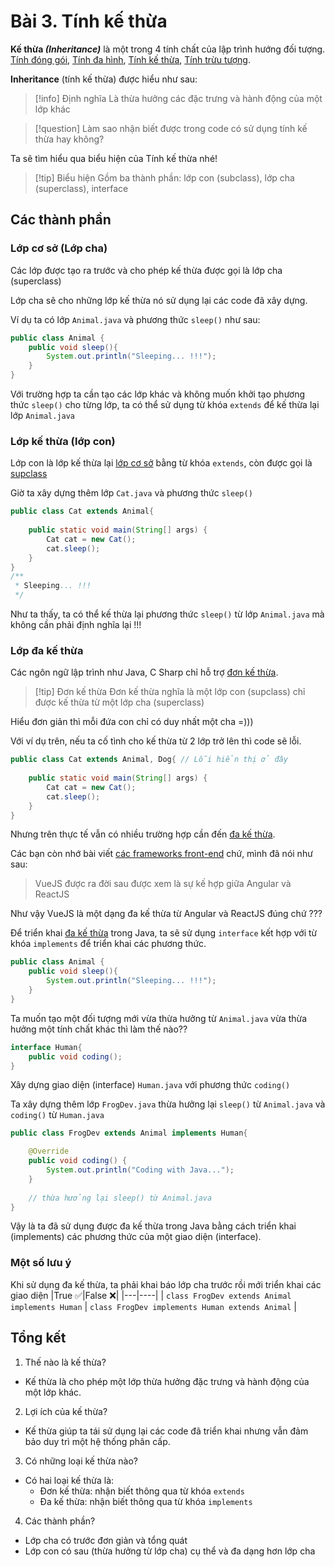 
# Bài 3. Tính kế thừa

**Kế thừa *(Inheritance)*** là một trong 4 tính chất của lập trình hướng đối tượng. [Tính đóng gói](), [Tính đa hình](/java-oop/session2.html), [Tính kế thừa](/java-oop/session3.html), [Tính trừu tượng]().


**Inheritance** (tính kế thừa) được hiểu như sau:

> [!info] Định nghĩa
> Là thừa hưởng các đặc trưng và hành động của một lớp khác


> [!question] Làm sao nhận biết được trong code có sử dụng tính kế thừa hay không? 

Ta sẽ tìm hiểu qua biểu hiện của Tính kế thừa nhé!

> [!tip] Biểu hiện
> Gồm ba thành phần: lớp con (subclass), lớp cha (superclass), interface 


## Các thành phần

### Lớp cơ sở (Lớp cha)

Các lớp được tạo ra trước và cho phép kế thừa được gọi là lớp cha (superclass)

Lớp cha sẽ cho những lớp kế thừa nó sử dụng lại các code đã xây dựng.

Ví dụ ta có lớp `Animal.java` và phương thức `sleep()` như sau:

```java
public class Animal {
    public void sleep(){
        System.out.println("Sleeping... !!!");
    }
}
```

Với trường hợp ta cần tạo các lớp khác và không muốn khởi tạo phương thức `sleep()` cho từng lớp, ta có thể sử dụng từ khóa `extends` để kế thừa lại lớp `Animal.java`

### Lớp kế thừa (lớp con)

Lớp con là lớp kế thừa lại [lớp cơ sở]() bằng từ khóa `extends`, còn được gọi là [supclass]()

Giờ ta xây dựng thêm lớp `Cat.java` và phương thức `sleep()`

```java
public class Cat extends Animal{
    
    public static void main(String[] args) {
        Cat cat = new Cat();
        cat.sleep();
    }
}
/**
 * Sleeping... !!!
 */
```

Như ta thấy, ta có thể kế thừa lại phương thức `sleep()` từ lớp `Animal.java` mà không cần phải định nghĩa lại !!!

### Lớp đa kế thừa

Các ngôn ngữ lập trình như Java, C Sharp chỉ hỗ trợ [đơn kế thừa]().


> [!tip] Đơn kế thừa
> Đơn kế thừa nghĩa là một lớp con (supclass) chỉ được kế thừa từ một lớp cha (superclass)


Hiểu đơn giản thì mỗi đứa con chỉ có duy nhất một cha =)))

Với ví dụ trên, nếu ta cố tình cho kế thừa từ 2 lớp trở lên thì code sẽ lỗi.


```java
public class Cat extends Animal, Dog{ // Lỗi hiển thị ở đây
    
    public static void main(String[] args) {
        Cat cat = new Cat();
        cat.sleep();
    }
}
```

Nhưng trên thực tế vẫn có nhiều trường hợp cần đến [đa kế thừa]().

Các bạn còn nhớ bài viết [các frameworks front-end]() chứ, mình đã nói như sau:

> VueJS được ra đời sau được xem là sự kế hợp giữa Angular và ReactJS

Như vậy VueJS là một dạng đa kế thừa từ Angular và ReactJS đúng chứ ???

Để triển khai [đa kế thừa]() trong Java, ta sẽ sử dụng `interface` kết hợp với từ khóa `implements` để triển khai các phương thức.

```java
public class Animal {
    public void sleep(){
        System.out.println("Sleeping... !!!");
    }
}
```

Ta muốn tạo một đối tượng mới vừa thừa hưởng từ `Animal.java` vừa thừa hưởng một tính chất khác thì làm thế nào??

```java
interface Human{
    public void coding();
}
```

Xây dựng giao diện (interface) `Human.java` với phương thức `coding()`

Ta xây dựng thêm lớp `FrogDev.java` thừa hưởng lại `sleep()` từ `Animal.java` và `coding()` từ `Human.java`

```java
public class FrogDev extends Animal implements Human{

    @Override
    public void coding() {
        System.out.println("Coding with Java...");
    }
    
    // thừa hưởng lại sleep() từ Animal.java 
}
```

Vậy là ta đã sử dụng được đa kế thừa trong Java bằng cách triển khai (implements) các phương thức của một giao diện (interface).

### Một số lưu ý

Khi sử dụng đa kế thừa, ta phải khai báo lớp cha trước rồi mới triển khai các giao diện
|True ✅|False ❌|
|---|----|
|  `class FrogDev extends Animal implements Human` | `class FrogDev implements Human extends Animal` |




## Tổng kết

1. Thế nào là kế thừa?
- Kế thừa là cho phép một lớp thừa hưởng đặc trưng và hành động của một lớp khác.

2. Lợi ích của kế thừa?
- Kế thừa giúp ta tái sử dụng lại các code đã triển khai nhưng vẫn đảm bảo duy trì một hệ thống phân cấp. 

3. Có những loại kế thừa nào? 
- Có hai loại kế thừa là:
  - Đơn kế thừa: nhận biết thông qua từ khóa `extends`
  - Đa kế thừa: nhận biết thông qua từ khóa `implements`

4. Các thành phần?
- Lớp cha có trước đơn giản và tổng quát
- Lớp con có sau (thừa hưởng từ lớp cha) cụ thể và đa dạng hơn lớp cha
